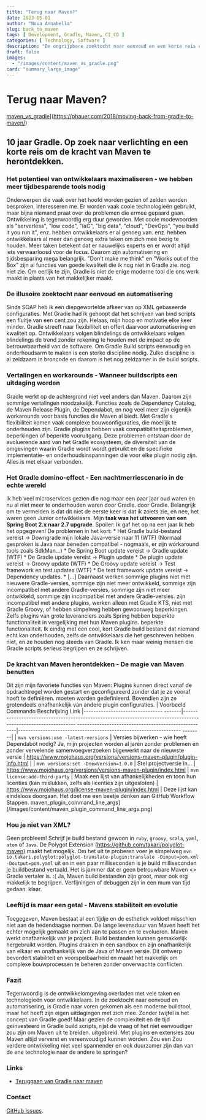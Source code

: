 ```yaml
---
title: "Terug naar Maven?"
date: 2023-05-01
author: "Nova Annabella"
slug: back_to_maven
tags: [ Development, Gradle, Maven, CI_CD ]
categories: [ Technology, Software ]
description: "De ongrijpbare zoektocht naar eenvoud en een korte reis om de kracht van Maven te herontdekken"
draft: false
images:
  - "/images/content/maven_vs_gradle.png"
card: "summary_large_image"
---
```




# Terug naar Maven?

[maven_vs_gradle](/images/content/maven_vs_gradle.png)](https://phauer.com/2018/moving-back-from-gradle-to-maven/)

## 10 jaar Gradle. Op zoek naar verlichting en een korte reis om de kracht van Maven te herontdekken.



### Het potentieel van ontwikkelaars maximaliseren - we hebben meer tijdbesparende tools nodig

Onderwerpen die vaak over het hoofd worden gezien of zelden worden besproken, interesseren me. Er worden vaak coole
technologieën gebruikt, maar bijna niemand praat over de problemen die ermee gepaard gaan. Ontwikkeling is tegenwoordig
erg duur geworden. Met coole modewoorden als "serverless", "low code", "IaC", "big data", "cloud", "DevOps", "you build
it you run it", enz. hebben ontwikkelaars er al genoeg van. enz. hebben ontwikkelaars al meer dan genoeg extra taken om
zich mee bezig te houden. Meer taken betekent dat er nauwelijks experts en er wordt altijd iets verwaarloosd voor de
focus. Daarom zijn automatisering en tijdsbesparing mega belangrijk. "Don't make me think" en "Works out of the Box"
zijn al functies van goede kwaliteit die ik nog niet in Gradle zie. nog niet zie. Om eerlijk te zijn, Gradle is niet de
enige moderne tool die ons werk maakt in plaats van het makkelijker maakt.

### De illusoire zoektocht naar eenvoud en automatisering

Sinds SOAP heb ik een diepgewortelde afkeer van op XML gebaseerde configuraties. Met Gradle had ik gehoopt dat het
schrijven van bind scripts een fluitje van een cent zou zijn. Helaas, mijn hoop en motivatie elke keer minder. Gradle
streeft naar flexibiliteit en offert daarvoor automatisering en kwaliteit op. Ontwikkelaars volgen blindelings de
ontwikkelaars volgen blindelings de trend zonder rekening te houden met de impact op de betrouwbaarheid van de software.
Om Gradle Build scripts eenvoudig en onderhoudsarm te maken is een sterke discipline nodig. Zulke discipline is al
zeldzaam in broncode en daarom is het nog zeldzamer in de build scripts.

### Vertalingen en workarounds - Wanneer buildscripts een uitdaging worden

Gradle werkt op de achtergrond niet veel anders dan Maven. Daarom zijn sommige vertalingen noodzakelijk. Functies zoals
de Dependency Catalog, de Maven Release Plugin, de Dependabot, en nog veel meer zijn eigenlijk workarounds voor basis
functies die Maven al biedt. Met Gradle's flexibiliteit komen vaak complexe bouwconfiguraties, die moeilijk te
onderhouden zijn. Gradle plugins hebben vaak compatibiliteitsproblemen, beperkingen of beperkte vooruitgang. Deze
problemen ontstaan door de evoluerende aard van het Gradle ecosysteem, de diversiteit van de omgevingen waarin Gradle
wordt wordt gebruikt en de specifieke implementatie- en onderhoudsinspanningen die voor elke plugin nodig zijn. Alles is
met elkaar verbonden.

### Het Gradle domino-effect - Een nachtmerriescenario in de echte wereld

Ik heb veel microservices gezien die nog maar een paar jaar oud waren en nu al niet meer te onderhouden waren door
Gradle. door Gradle. Belangrijk om te vermelden is dat dit niet de eerste keer is dat ik zoiets zie, en nee, het waren
geen Junior ontwikkelaars. Mijn **taak was het uitvoeren van een Spring Boot 2.x naar 2.7 upgrade**. Spoiler: Ik gaf
het op na een jaar Ik heb het opgegeven! De problemen in het kort: * Het Gradle build-bestand vereist -> Downgrade mijn
lokale Java-versie naar 11 (WTF) (Normaal gesproken is Java  naar beneden compatibel - nogmaals, er zijn workaround
tools zoals SdkMan...) * De Spring Boot update vereist -> Gradle update (WTF) * De Gradle update vereist -> Plugin
update * De plugin update vereist -> Groovy update (WTF) * De Groovy update vereist -> Test framework en test updates
(WTF) * De test framework update vereist -> Dependency updates. * \[...]  Daarnaast werken sommige plugins niet met
nieuwere Gradle-versies, sommige zijn niet meer ontwikkeld, sommige zijn incompatibel met andere Gradle-versies, sommige
zijn niet meer ontwikkeld, sommige zijn incompatibel met andere Gradle-versies.  zijn incompatibel met andere plugins,
werken alleen met Gradle KTS, niet met Gradle Groovy, of hebben simpelweg  hebben gewoonweg beperkingen. Zelfs plugins
van grote leveranciers zoals Spring hebben beperkte functionaliteit in vergelijking met hun Maven plugins.  beperkte
functionaliteit. Ik eindig met een cool, kort Gradle build bestand dat niemand echt kan onderhouden,  zelfs de
ontwikkelaars die het geschreven hebben niet, en ze houden nog steeds van Gradle. Ik ken maar weinig mensen die  Gradle
scripts serieus begrijpen en ze schrijven.

### De kracht van Maven herontdekken - De magie van Maven benutten

Dit zijn mijn favoriete functies van Maven: Plugins kunnen direct vanaf de opdrachtregel worden gestart en
geconfigureerd zonder dat je ze vooraf hoeft te definiëren. moeten worden gedefinieerd. Bovendien zijn ze grotendeels
onafhankelijk van andere plugin configuraties. | Voorbeeld Commando Beschrijving Link |--------------------------------
-------|----------------------------------------------------------------------------------------------------------------
-----------------------------------------------------|------------------------------------------------------------------
--------| | `mvn versions:use -latest-versions` | Versies bijwerken - wie heeft Dependabot nodig? Ja, mijn projecten
worden al jaren zonder problemen en zonder vervelende samenvoegverzoeken bijgewerkt naar de nieuwste versie |
https://www.mojohaus.org/versions/versions-maven-plugin/plugin-info.html | | `mvn versions:set -DnewVersion=1.0.0` |
Stel projectversie in...
| https://www.mojohaus.org/versions/versions-maven-plugin/index.html | `mvn license:add-third-party` | Maak een lijst
van afhankelijkheden en toon hun licenties (kan mislukken, zelfs als licenties zijn uitgesloten) |
https://www.mojohaus.org/license-maven-plugin/index.html | Deze lijst kan eindeloos doorgaan. Het doet me een beetje
denken aan GitHub Workflow Stappen. maven_plugin_command_line_args](/images/content/maven_plugin_command_line_args.png)

### Hou je niet van XML?

Geen probleem! Schrijf je build bestand gewoon in `ruby`, `groovy`, `scala`, `yaml`, `atom` of `Java`. De Polygot
Extension (https://github.com/takari/polyglot-maven) maakt het mogelijk. Om het uit te proberen voer je simpelweg `mvn
io.takari.polyglot:polyglot-translate-plugin:translate -Dinput=pom.xml -Doutput=pom.yaml` uit en in een paar
milliseconden is je build milliseconden je buildbestand vertaald. Het is jammer dat er geen betrouwbare Maven <> Gradle
vertaler is. :( Ja, Maven build bestanden zijn groot, maar ook erg makkelijk te begrijpen. Verfijningen of debuggen zijn
in een mum van tijd gedaan. klaar.

### Leeftijd is maar een getal - Mavens stabiliteit en evolutie

Toegegeven, Maven bestaat al een tijdje en de esthetiek voldoet misschien niet aan de hedendaagse normen. De lange
levensduur van Maven heeft het echter mogelijk gemaakt om zich aan te passen en te evolueren. Maven werkt onafhankelijk
van je project. Build bestanden kunnen gemakkelijk hergebruikt worden. Plugins draaien in een sandbox en zijn
onafhankelijk van elkaar en onafhankelijk van de Java of Maven versie. Dit ontwerp bevordert stabiliteit en
voorspelbaarheid en maakt het makkelijk om complexe bouwprocessen te beheren zonder onverwachte conflicten.

### Fazit

Tegenwoordig is de ontwikkelomgeving overladen met vele taken en technologieën voor ontwikkelaars. In de zoektocht naar
eenvoud en automatisering, is Gradle naar voren gekomen als een moderne buildtool, maar het heeft zijn eigen uitdagingen
met zich mee. Zonder twijfel is het concept van Gradle goed! Maar gezien de complexiteit en de tijd geïnvesteerd in
Gradle build scripts, rijst de vraag of het niet eenvoudiger zou zijn om Maven uit te breiden. uitgebreid. Met plugins
en extensies zou Maven altijd ververst en vereenvoudigd kunnen worden. Zou een Zou verdere ontwikkeling niet veel
spannender en ook duurzamer zijn dan van de ene technologie naar de andere te springen?

### Links

* [Teruggaan van Gradle naar maven](https://phauer.com/2018/moving-back-from-gradle-to-maven/)

### Contact

[GitHub Issues](https://github.com/NovaAnnabella/the_unspoken/issues/new/choose).

